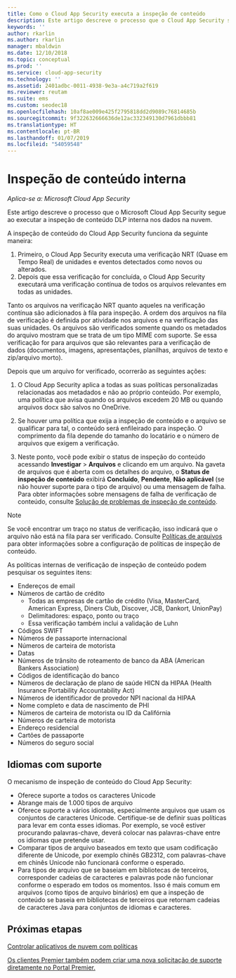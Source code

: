 ```yaml
---
title: Como o Cloud App Security executa a inspeção de conteúdo
description: Este artigo descreve o processo que o Cloud App Security segue ao executar a inspeção de conteúdo DLP nos dados na nuvem.
keywords: ''
author: rkarlin
ms.author: rkarlin
manager: mbaldwin
ms.date: 12/10/2018
ms.topic: conceptual
ms.prod: ''
ms.service: cloud-app-security
ms.technology: ''
ms.assetid: 2401adbc-0011-4938-9e3a-a4c719a2f619
ms.reviewer: reutam
ms.suite: ems
ms.custom: seodec18
ms.openlocfilehash: 10af8ae009e425f2795818dd2d9089c76814685b
ms.sourcegitcommit: 9f322632666636de12ac332349130d7961dbbb81
ms.translationtype: HT
ms.contentlocale: pt-BR
ms.lasthandoff: 01/07/2019
ms.locfileid: "54059548"
---
```

# <a name="built-in-content-inspection"></a>Inspeção de conteúdo interna

*Aplica-se a: Microsoft Cloud App Security*

Este artigo descreve o processo que o Microsoft Cloud App Security segue ao executar a inspeção de conteúdo DLP interna nos dados na nuvem. 


A inspeção de conteúdo do Cloud App Security funciona da seguinte maneira:
1. Primeiro, o Cloud App Security executa uma verificação NRT (Quase em Tempo Real) de unidades e eventos detectados como novos ou alterados.
2. Depois que essa verificação for concluída, o Cloud App Security executará uma verificação contínua de todos os arquivos relevantes em todas as unidades.  

Tanto os arquivos na verificação NRT quanto aqueles na verificação contínua são adicionados à fila para inspeção. A ordem dos arquivos na fila de verificação é definida por atividade nos arquivos e na verificação das suas unidades. Os arquivos são verificados somente quando os metadados do arquivo mostram que se trata de um tipo MIME com suporte. Se essa verificação for para arquivos que são relevantes para a verificação de dados (documentos, imagens, apresentações, planilhas, arquivos de texto e zip/arquivo morto).  

Depois que um arquivo for verificado, ocorrerão as seguintes ações:

1. O Cloud App Security aplica a todas as suas políticas personalizadas relacionadas aos metadados e não ao próprio conteúdo. Por exemplo, uma política que avisa quando os arquivos excedem 20 MB ou quando arquivos docx são salvos no OneDrive. 

2. Se houver uma política que exija a inspeção de conteúdo e o arquivo se qualificar para tal, o conteúdo será enfileirado para inspeção. O comprimento da fila depende do tamanho do locatário e o número de arquivos que exigem a verificação. 

3. Neste ponto, você pode exibir o status de inspeção do conteúdo acessando **Investigar** > **Arquivos** e clicando em um arquivo. Na gaveta de arquivos que é aberta com os detalhes do arquivo, o **Status de inspeção de conteúdo** exibirá **Concluído**, **Pendente**, **Não aplicável** (se não houver suporte para o tipo de arquivo) ou uma mensagem de falha. Para obter informações sobre mensagens de falha de verificação de conteúdo, consulte [Solução de problemas de inspeção de conteúdo](troubleshooting-content-inspection.md).

> [!NOTE]
> Se você encontrar um traço no status de verificação, isso indicará que o arquivo não está na fila para ser verificado. Consulte [Políticas de arquivos](data-protection-policies.md) para obter informações sobre a configuração de políticas de inspeção de conteúdo.

As políticas internas de verificação de inspeção de conteúdo podem pesquisar os seguintes itens:

- Endereços de email 
- Números de cartão de crédito 
  - Todas as empresas de cartão de crédito (Visa, MasterCard, American Express, Diners Club, Discover, JCB, Dankort, UnionPay) 
  - Delimitadores: espaço, ponto ou traço
  - Essa verificação também inclui a validação de Luhn
- Códigos SWIFT
- Números de passaporte internacional
- Números de carteira de motorista
- Datas
- Números de trânsito de roteamento de banco da ABA (American Bankers Association)
- Códigos de identificação do banco
- Números de declaração de plano de saúde HICN da HIPAA (Health Insurance Portability Accountability Act)
- Números de identificador de provedor NPI nacional da HIPAA
- Nome completo e data de nascimento de PHI
- Números de carteira de motorista ou ID da Califórnia
- Números de carteira de motorista
- Endereço residencial
- Cartões de passaporte
- Números do seguro social

## <a name="supported-languages"></a>Idiomas com suporte

O mecanismo de inspeção de conteúdo do Cloud App Security:
-   Oferece suporte a todos os caracteres Unicode
-   Abrange mais de 1.000 tipos de arquivo
-   Oferece suporte a vários idiomas, especialmente arquivos que usam os conjuntos de caracteres Unicode. Certifique-se de definir suas políticas para levar em conta esses idiomas. Por exemplo, se você estiver procurando palavras-chave, deverá colocar nas palavras-chave entre os idiomas que pretende usar.
-   Comparar tipos de arquivo baseados em texto que usam codificação diferente de Unicode, por exemplo chinês GB2312, com palavras-chave em chinês Unicode não funcionará conforme o esperado.
-   Para tipos de arquivo que se baseiam em bibliotecas de terceiros, corresponder cadeias de caracteres e palavras pode não funcionar conforme o esperado em todos os momentos. Isso é mais comum em arquivos (como tipos de arquivo binários) em que a inspeção de conteúdo se baseia em bibliotecas de terceiros que retornam cadeias de caracteres Java para conjuntos de idiomas e caracteres.



## <a name="next-steps"></a>Próximas etapas
[Controlar aplicativos de nuvem com políticas](control-cloud-apps-with-policies.md)   

[Os clientes Premier também podem criar uma nova solicitação de suporte diretamente no Portal Premier.](https://premier.microsoft.com/)  
  